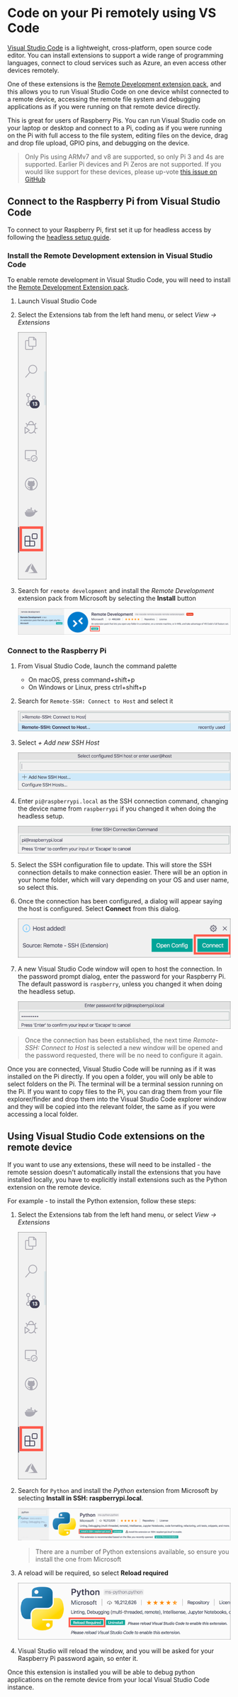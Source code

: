 # Code on your Pi remotely using VS Code

[Visual Studio Code](https://code.visualstudio.com/?WT.mc_id=rpi_resources-github-jabenn) is a lightweight, cross-platform, open source code editor. You can install extensions to support a wide range of programming languages, connect to cloud services such as Azure, an even access other devices remotely.

One of these extensions is the [Remote Development extension pack](https://marketplace.visualstudio.com/items?itemName=ms-vscode-remote.vscode-remote-extensionpack&WT.mc_id=rpi_resources-github-jabenn), and this allows you to run Visual Studio Code on one device whilst connected to a remote device, accessing the remote file system and debugging applications as if you were running on that remote device directly.

This is great for users of Raspberry Pis. You can run Visual Studio code on your laptop or desktop and connect to a Pi, coding as if you were running on the Pi with full access to the file system, editing files on the device, drag and drop file upload, GPIO pins, and debugging on the device.

> Only Pis using ARMv7 and v8 are supported, so only Pi 3 and 4s are supported. Earlier Pi devices and Pi Zeros are not supported. If you would like support for these devices, please up-vote [this issue on GitHub](https://github.com/microsoft/vscode-remote-release/issues/669)

## Connect to the Raspberry Pi from Visual Studio Code

To connect to your Raspberry Pi, first set it up for headless access by following the [headless setup guide](../headless-setup/).

### Install the Remote Development extension in Visual Studio Code

To enable remote development in Visual Studio Code, you will need to install the [Remote Development Extension pack](https://marketplace.visualstudio.com/items?itemName=ms-vscode-remote.vscode-remote-extensionpack&WT.mc_id=rpi_resources-github-jabenn).

1. Launch Visual Studio Code

1. Select the Extensions tab from the left hand menu, or select *View -> Extensions*

   ![The extensions tab in Visual Studio Code](./images/VSCodeMenuExtensions.png)

1. Search for `remote development` and install the *Remote Development* extension pack from Microsoft by selecting the **Install** button

   ![The remote development extension](./images/RemoteDevelopmentExtension.png)

### Connect to the Raspberry Pi

1. From Visual Studio Code, launch the command palette

   * On macOS, press command+shift+p
   * On Windows or Linux, press ctrl+shift+p

1. Search for `Remote-SSH: Connect to Host` and select it

   ![The connect to host option](./images/VSConnectToHost.png)

1. Select *+ Add new SSH Host*

   ![The add new host option](./images/AddNewSSHHost.png)

1. Enter `pi@raspberrypi.local` as the SSH connection command, changing the device name from `raspberrypi` if you changed it when doing the headless setup.

   ![The SSH connection command](./images/EnterSSHHost.png)

1. Select the SSH configuration file to update. This will store the SSH connection details to make connection easier. There will be an option in your home folder, which will vary depending on your OS and user name, so select this.

1. Once the connection has been configured, a dialog will appear saying the host is configured. Select **Connect** from this dialog.

   ![The host added dialog](./images/HostAddedDialog.png)

1. A new Visual Studio Code window will open to host the connection. In the password prompt dialog, enter the password for your Raspberry Pi. The default password is `raspberry`, unless you changed it when doing the headless setup.

   ![The password entry dialog](./images/SSHPassword.png)

> Once the connection has been established, the next time *Remote-SSH: Connect to Host* is selected a new window will be opened and the password requested, there will be no need to configure it again.

Once you are connected, Visual Studio Code will be running as if it was installed on the Pi directly. If you open a folder, you will only be able to select folders on the Pi. The terminal will be a terminal session running on the Pi. If you want to copy files to the Pi, you can drag them from your file explorer/finder and drop them into the Visual Studio Code explorer window and they will be copied into the relevant folder, the same as if you were accessing a local folder.

## Using Visual Studio Code extensions on the remote device

If you want to use any extensions, these will need to be installed - the remote session doesn't automatically install the extensions that you have installed locally, you have to explicitly install extensions such as the Python extension on the remote device.

For example - to install the Python extension, follow these steps:

1. Select the Extensions tab from the left hand menu, or select *View -> Extensions*

   ![The extensions tab in Visual Studio Code](./images/VSCodeMenuExtensions.png)

1. Search for `Python` and install the *Python* extension from Microsoft by selecting **Install in SSH: raspberrypi.local**.

   ![The python extension](./images/PythonExtension.png)

   > There are a number of Python extensions available, so ensure you install the one from Microsoft

1. A reload will be required, so select **Reload required**

   ![Reload required for the python extension](./images/PythonReloadRequired.png)

1. Visual Studio will reload the window, and you will be asked for your Raspberry Pi password again, so enter it.

Once this extension is installed you will be able to debug python applications on the remote device from your local Visual Studio Code instance.
